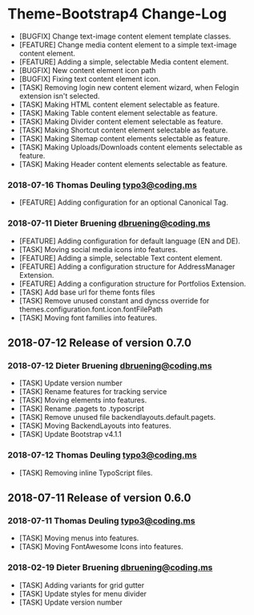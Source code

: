 # Theme-Bootstrap4 Change-Log

*   [BUGFIX] Change text-image content element template classes.
*   [FEATURE] Change media content element to a simple text-image content element.
*   [FEATURE] Adding a simple, selectable Media content element.
*   [BUGFIX] New content element icon path
*   [BUGFIX] Fixing text content element icon.
*   [TASK] Removing login new content element wizard, when Felogin extension isn't selected.
*   [TASK] Making HTML content element selectable as feature.
*   [TASK] Making Table content element selectable as feature.
*   [TASK] Making Divider content element selectable as feature.
*   [TASK] Making Shortcut content element selectable as feature.
*   [TASK] Making Sitemap content elements selectable as feature.
*   [TASK] Making Uploads/Downloads content elements selectable as feature.
*   [TASK] Making Header content elements selectable as feature.


### 2018-07-16  Thomas Deuling  <typo3@coding.ms>

*   [FEATURE] Adding configuration for an optional Canonical Tag.


### 2018-07-11  Dieter Bruening <dbruening@coding.ms>

*   [FEATURE] Adding configuration for default language (EN and DE).
*   [TASK] Moving social media icons into features.
*   [FEATURE] Adding a simple, selectable Text content element.
*   [FEATURE] Adding a configuration structure for AddressManager Extension.
*   [FEATURE] Adding a configuration structure for Portfolios Extension.
*   [TASK] Add base url for theme fonts files
*   [TASK] Remove unused constant and dyncss override for themes.configuration.font.icon.fontFilePath
*   [TASK] Moving font families into features.



## 2018-07-12  Release of version 0.7.0

### 2018-07-12  Dieter Bruening <dbruening@coding.ms>

*   [TASK] Update version number
*   [TASK] Rename features for tracking service
*   [TASK] Moving elements into features.
*   [TASK] Rename .pagets to .typoscript
*   [TASK] Remove unused file backendlayouts.default.pagets.
*   [TASK] Moving BackendLayouts into features.
*   [TASK] Update Bootstrap v4.1.1

### 2018-07-12  Thomas Deuling  <typo3@coding.ms>

*   [TASK] Removing inline TypoScript files.



## 2018-07-11  Release of version 0.6.0

### 2018-07-11  Thomas Deuling  <typo3@coding.ms>

*   [TASK] Moving menus into features.
*   [TASK] Moving FontAwesome Icons into features.

### 2018-02-19  Dieter Bruening <dbruening@coding.ms>

*   [TASK] Adding variants for grid gutter
*   [TASK] Update styles for menu divider
*   [TASK] Update version number
